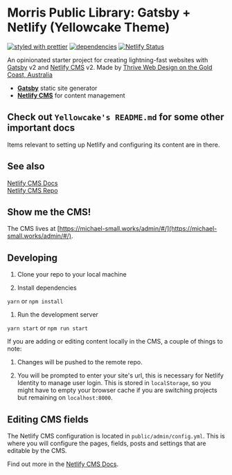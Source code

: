 # Morris Public Library: Gatsby + Netlify (Yellowcake Theme)

[![styled with prettier](https://img.shields.io/badge/styled_with-prettier-ff69b4.svg?style=flat-square)](https://github.com/prettier/prettier)
[![dependencies](https://david-dm.org/jinksi/netlify-cms-react-starter.svg?style=flat-square)](https://david-dm.org/jinksi/gatsbro)
[![Netlify Status](https://api.netlify.com/api/v1/badges/7076e051-7fff-423b-a577-daaa070a867a/deploy-status)](https://app.netlify.com/sites/devsitelibrary/deploys)

An opinionated starter project for creating lightning-fast websites with [Gatsby](https://gatsbyjs.org) v2 and [Netlify CMS](https://netlifycms.org) v2. Made by [Thrive Web Design on the Gold Coast, Australia](https://thriveweb.com.au) 

- **[Gatsby](https://gatsbyjs.org)** static site generator
- **[Netlify CMS](https://github.com/netlify/netlify-cms)** for content management

## Check out `Yellowcake's README.md` for some other important docs
Items relevant to setting up Netlify and configuring its content are in there. 

## See also

[Netlify CMS Docs](https://www.netlifycms.org/docs/)  
[Netlify CMS Repo](https://github.com/netlify/netlify-cms)

## Show me the CMS!

The CMS lives at [https://michael-small.works/admin/#/](https://michael-small.works/admin/#/).

## Developing

1.  Clone your repo to your local machine

1.  Install dependencies

`yarn` or `npm install`

1.  Run the development server

`yarn start` or `npm run start`

If you are adding or editing content locally in the CMS, a couple of things to note:

1.  Changes will be pushed to the remote repo.

1.  You will be prompted to enter your site's url, this is necessary for Netlify Identity to manage user login. This is stored in `localStorage`, so you might have to empty your browser cache if you are switching projects but remaining on `localhost:8000`.

## Editing CMS fields

The Netlify CMS configuration is located in `public/admin/config.yml`. This is where you will configure the pages, fields, posts and settings that are editable by the CMS.

Find out more in the [Netlify CMS Docs](https://www.netlifycms.org/docs/#configuration).
